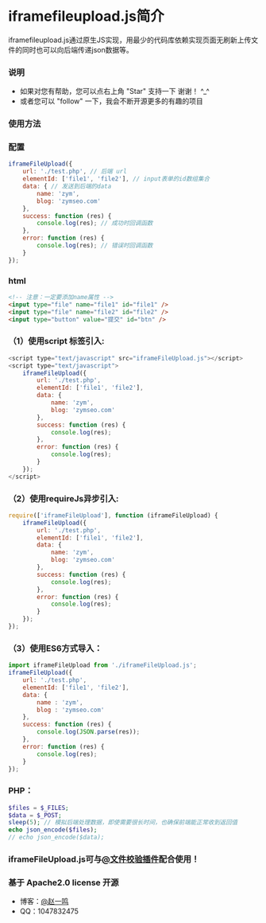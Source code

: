 # iframefileupload.js简介

iframefileupload.js通过原生JS实现，用最少的代码库依赖实现页面无刷新上传文件的同时也可以向后端传递json数据等。

### 说明 
- 如果对您有帮助，您可以点右上角 "Star" 支持一下 谢谢！ ^_^
- 或者您可以 "follow" 一下，我会不断开源更多的有趣的项目

### 使用方法

### 配置
``` javascript
iframeFileUpload({
	url: './test.php', // 后端 url
	elementId: ['file1', 'file2'], // input表单的id数组集合
	data: { // 发送到后端的data
		name: 'zym',
		blog: 'zymseo.com'
	},
	success: function (res) {
		console.log(res); // 成功时回调函数
	},
	error: function (res) {
		console.log(res); // 错误时回调函数
	}
});
```

### html

``` html
<!-- 注意：一定要添加name属性 -->
<input type="file" name="file1" id="file1" />
<input type="file" name="file2" id="file2" />
<input type="button" value="提交" id="btn" />
```

### （1）使用script 标签引入:

``` javascript
<script type="text/javascript" src="iframeFileUpload.js"></script>
<script type="text/javascript">
	iframeFileUpload({
		url: './test.php',
		elementId: ['file1', 'file2'],
		data: {
			name: 'zym',
			blog: 'zymseo.com'
		},
		success: function (res) {
			console.log(res);
		},
		error: function (res) {
			console.log(res);
		}
	});
</script>
```
### （2）使用requireJs异步引入:
``` javascript
require(['iframeFileUpload'], function (iframeFileUpload) {
	iframeFileUpload({
		url: './test.php',
		elementId: ['file1', 'file2'],
		data: {
			name: 'zym',
			blog: 'zymseo.com'
		},
		success: function (res) {
			console.log(res);
		},
		error: function (res) {
			console.log(res);
		}
	});
});
```
### （3）使用ES6方式导入：
``` javascript
import iframeFileUpload from './iframeFileUpload.js';
iframeFileUpload({
	url: './test.php',
	elementId: ['file1', 'file2'],
	data: {
		name : 'zym',
		blog : 'zymseo.com'
	},
	success: function (res) {
		console.log(JSON.parse(res));
	},
	error: function (res) {
		console.log(res);
	}
});
```
### PHP：
``` php
$files = $_FILES;
$data = $_POST;
sleep(5); // 模拟后端处理数据，即使需要很长时间，也确保前端能正常收到返回值
echo json_encode($files); 
// echo json_encode($data); 
```
### iframeFileUpload.js可与[@文件校验插件](https://github.com/zymfe/validateFileUpload)配合使用！
### 基于 Apache2.0 license 开源
- 博客：[@赵一鸣](http://www.zymseo.com)
- QQ：1047832475